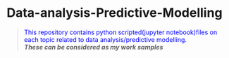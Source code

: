 # Data-analysis-Predictive-Modelling
> <font color=blue> This repository contains python scripted(jupyter notebook)files on each topic related to data analysis/predictive modelling.</font> <br/>
***These can be considered as my work samples***
